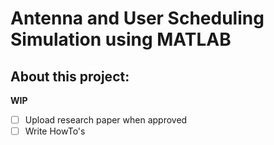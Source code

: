 # Antenna and User Scheduling Simulation using MATLAB

## About this project:

**WIP**

-[ ] Upload research paper when approved
-[ ] Write HowTo's
